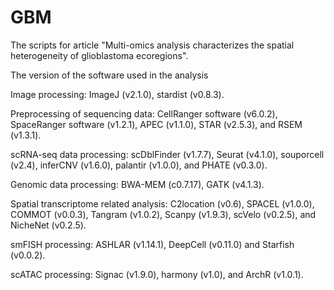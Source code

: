 # GBM
The scripts for article "Multi-omics analysis characterizes the spatial heterogeneity of glioblastoma ecoregions".

The version of the software used in the analysis

Image processing: ImageJ (v2.1.0), stardist (v0.8.3).

Preprocessing of sequencing data: CellRanger software (v6.0.2), SpaceRanger software (v1.2.1), APEC (v1.1.0), STAR (v2.5.3), and RSEM (v1.3.1).

scRNA-seq data processing: scDblFinder (v1.7.7), Seurat (v4.1.0), souporcell (v2.4), inferCNV (v1.6.0), palantir (v1.0.0), and PHATE (v0.3.0). 

Genomic data processing: BWA-MEM (c0.7.17), GATK (v4.1.3).

Spatial transcriptome related analysis: C2location (v0.6), SPACEL (v1.0.0), COMMOT (v0.0.3), Tangram (v1.0.2), Scanpy (v1.9.3), scVelo (v0.2.5), and NicheNet (v0.2.5).

smFISH processing: ASHLAR (v1.14.1), DeepCell (v0.11.0) and Starfish (v0.0.2).

scATAC processing: Signac (v1.9.0), harmony (v1.0), and ArchR (v1.0.1).
